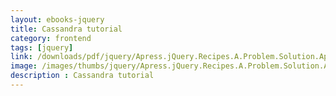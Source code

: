 ```yaml
---
layout: ebooks-jquery
title: Cassandra tutorial
category: frontend
tags: [jquery]
link: /downloads/pdf/jquery/Apress.jQuery.Recipes.A.Problem.Solution.Approach.Jan.2010.pdf 
image: /images/thumbs/jquery/Apress.jQuery.Recipes.A.Problem.Solution.Approach.Jan.2010-min.png
description : Cassandra tutorial 
---
```












